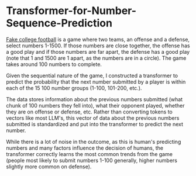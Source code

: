 # Transformer-for-Number-Sequence-Prediction

[Fake college football](https://www.reddit.com/r/FakeCollegeFootball/) is a game where two teams, an offense and a defense, select numbers 1-1500. If those numbers are close together, the offense has a good play and if those numbers are far apart, the defense has a good play (note that 1 and 1500 are 1 apart, as the numbers are in a circle). The game takes around 100 numbers to complete.

Given the sequential nature of the game, I constructed a transformer to predict the probability that the next number submitted by a player is within each of the 15 100 number groups (1-100, 101-200, etc.).

The data stores information about the previous numbers submitted (what chunk of 100 numbers they fell into), what their opponent played, whether they are on offense or defense, etc. Rather than converting tokens to vectors like most LLM's, this vector of data about the previous numbers submitted is standardized and put into the transformer to predict the next number. 

While there is a lot of noise in the outcome, as this is human's predicting numbers and many factors influence the decision of humans, the transformer correctly learns the most common trends from the game (people most likely to submit numbers 1-100 generally, higher numbers slightly more common on defense). 
